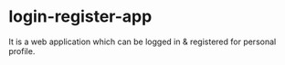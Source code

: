 # login-register-app
It is a web application which can be logged in &amp; registered for personal profile.
